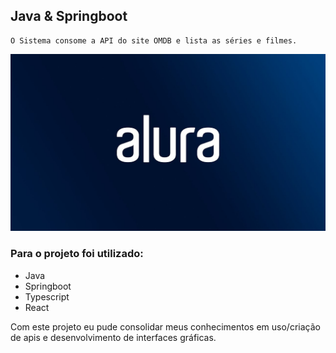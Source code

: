 ## Java & Springboot

```
O Sistema consome a API do site OMDB e lista as séries e filmes.
```

[![Alura](./assets/img/alura_img.jpg)](https://www.alura.com.br/)

### Para o projeto foi utilizado:

- Java
- Springboot
- Typescript
- React

Com este projeto eu pude consolidar meus conhecimentos em uso/criação de apis e desenvolvimento de interfaces gráficas.
